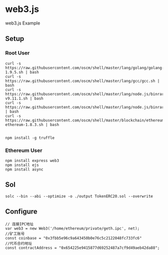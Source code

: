 # web3.js
web3.js Example

## Setup

### Root User

    curl -s https://raw.githubusercontent.com/oscm/shell/master/lang/golang/golang-1.9.5.sh | bash
    curl -s https://raw.githubusercontent.com/oscm/shell/master/lang/gcc/gcc.sh | bash
    curl -s https://raw.githubusercontent.com/oscm/shell/master/lang/node.js/binrary/node-v9.11.1.sh | bash
	curl -s https://raw.githubusercontent.com/oscm/shell/master/lang/node.js/binrary/profile.d.sh | bash
    curl -s https://raw.githubusercontent.com/oscm/shell/master/blockchain/ethereum/centos/go-ethereum-1.8.3.sh | bash


    npm install -g truffle

### Ethereum User

    npm install express web3
    npm install ejs
    npm install async

## Sol

    solc --bin --abi --optimize -o ./output TokenERC20.sol --overwrite

## Configure

    // 连接IPC地址
    var web3 = new Web3('/home/ethereum/private/geth.ipc', net);
    //矿工账号
    const coinbase = "0x3fbb5e96c9a643450b0e76c5c2122048fc733fc6"
    //代币合约地址
    const contractAddress = "0x654225e9415877d69252487a7cf9d49aeb42da88";